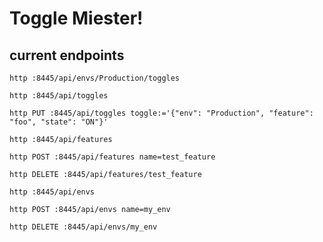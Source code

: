 # Toggle Miester!

## current endpoints

`http :8445/api/envs/Production/toggles`

`http :8445/api/toggles`

`http PUT :8445/api/toggles toggle:='{"env": "Production", "feature": "foo", "state": "ON"}'`

`http :8445/api/features`

`http POST :8445/api/features name=test_feature`

`http DELETE :8445/api/features/test_feature`

`http :8445/api/envs`

`http POST :8445/api/envs name=my_env`

`http DELETE :8445/api/envs/my_env`